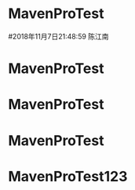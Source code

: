 # MavenProTest

#2018年11月7日21:48:59 陈江南
# MavenProTest
# MavenProTest
# MavenProTest
# MavenProTest123